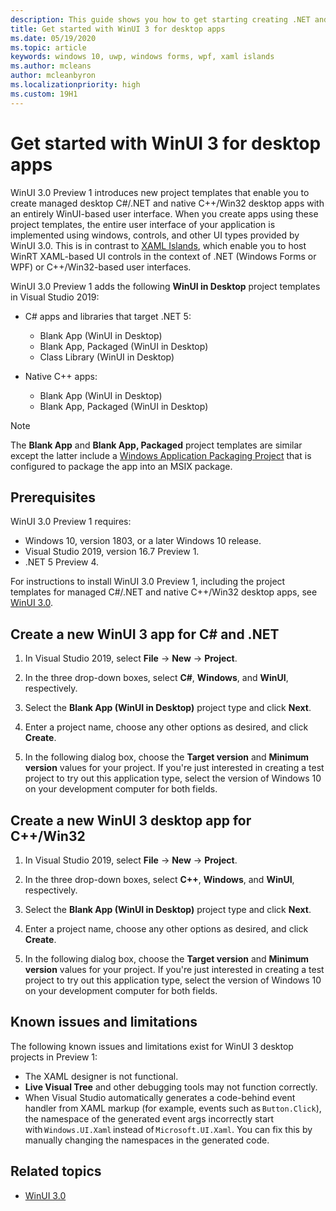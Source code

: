 ```yaml
---
description: This guide shows you how to get starting creating .NET and C++/Win32 desktop apps with a WinUI 3 UI.
title: Get started with WinUI 3 for desktop apps
ms.date: 05/19/2020
ms.topic: article
keywords: windows 10, uwp, windows forms, wpf, xaml islands
ms.author: mcleans
author: mcleanbyron
ms.localizationpriority: high
ms.custom: 19H1
---
```


# Get started with WinUI 3 for desktop apps

WinUI 3.0 Preview 1 introduces new project templates that enable you to create managed desktop C#/.NET and native C++/Win32 desktop apps with an entirely WinUI-based user interface. When you create apps using these project templates, the entire user interface of your application is implemented using windows, controls, and other UI types provided by WinUI 3.0. This is in contrast to [XAML Islands](../../desktop/modernize/xaml-islands.md), which enable you to host WinRT XAML-based UI controls in the context of .NET (Windows Forms or WPF) or C++/Win32-based user interfaces.

WinUI 3.0 Preview 1 adds the following **WinUI in Desktop** project templates in Visual Studio 2019:

* C# apps and libraries that target .NET 5:
  * Blank App (WinUI in Desktop)
  * Blank App, Packaged (WinUI in Desktop)
  * Class Library (WinUI in Desktop)

* Native C++ apps:
  * Blank App (WinUI in Desktop)
  * Blank App, Packaged (WinUI in Desktop)

> [!NOTE]
> The **Blank App** and **Blank App, Packaged** project templates are similar except the latter include a [Windows Application Packaging Project](https://docs.microsoft.com/windows/msix/desktop/desktop-to-uwp-packaging-dot-net) that is configured to package the app into an MSIX package.

## Prerequisites

WinUI 3.0 Preview 1 requires:

* Windows 10, version 1803, or a later Windows 10 release.
* Visual Studio 2019, version 16.7 Preview 1.
* .NET 5 Preview 4.

For instructions to install WinUI 3.0 Preview 1, including the project templates for managed C#/.NET and native C++/Win32 desktop apps, see [WinUI 3.0](index.md).

## Create a new WinUI 3 app for C# and .NET

1. In Visual Studio 2019, select **File** -> **New** -> **Project**.

2. In the three drop-down boxes, select **C#**, **Windows**, and **WinUI**, respectively.

3. Select the **Blank App (WinUI in Desktop)** project type and click **Next**.

4. Enter a project name, choose any other options as desired, and click **Create**.

5. In the following dialog box, choose the **Target version** and **Minimum version** values for your project. If you're just interested in creating a test project to try out this application type, select the version of Windows 10 on your development computer for both fields.

## Create a new WinUI 3 desktop app for C++/Win32

1. In Visual Studio 2019, select **File** -> **New** -> **Project**.

2. In the three drop-down boxes, select **C++**, **Windows**, and **WinUI**, respectively.

3. Select the **Blank App (WinUI in Desktop)** project type and click **Next**.

4. Enter a project name, choose any other options as desired, and click **Create**.

5. In the following dialog box, choose the **Target version** and **Minimum version** values for your project. If you're just interested in creating a test project to try out this application type, select the version of Windows 10 on your development computer for both fields.

## Known issues and limitations

The following known issues and limitations exist for WinUI 3 desktop projects in Preview 1:

* The XAML designer is not functional.
* **Live Visual Tree** and other debugging tools may not function correctly.
* When Visual Studio automatically generates a code-behind event handler from XAML markup (for example, events such as `Button.Click`), the namespace of the generated event args incorrectly start with `Windows.UI.Xaml` instead of `Microsoft.UI.Xaml`. You can fix this by manually changing the namespaces in the generated code.

## Related topics

* [WinUI 3.0](index.md)